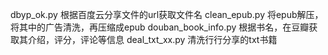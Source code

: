 dbyp_ok.py    根据百度云分享文件的url获取文件名
clean_epub.py   将epub解压，将其中的广告清洗，再压缩成epub
douban_book_info.py   根据书名，在豆瓣获取其介绍，评分，评论等信息
deal_txt_xx.py   清洗行行分享的txt书籍
